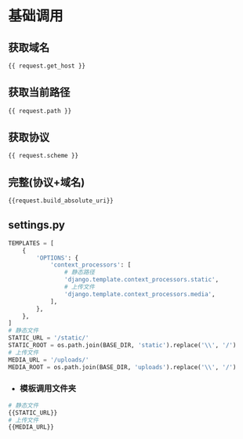 # 基础调用

## 获取域名

```python
{{ request.get_host }}
```

## 获取当前路径

```python
{{ request.path }}
```

## 获取协议

```python
{{ request.scheme }}
```

## 完整(协议+域名)

```python
{{request.build_absolute_uri}}
```

## settings.py

```python
TEMPLATES = [
    {
        'OPTIONS': {
            'context_processors': [
                # 静态路径
                'django.template.context_processors.static',
                # 上传文件
                'django.template.context_processors.media',
            ],
        },
    },
]
# 静态文件
STATIC_URL = '/static/'
STATIC_ROOT = os.path.join(BASE_DIR, 'static').replace('\\', '/')
# 上传文件
MEDIA_URL = '/uploads/'
MEDIA_ROOT = os.path.join(BASE_DIR, 'uploads').replace('\\', '/')
```

- ### 模板调用文件夹

```python
# 静态文件
{{STATIC_URL}}
# 上传文件
{{MEDIA_URL}}
```











